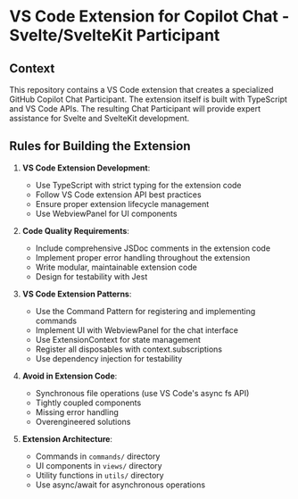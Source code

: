 # VS Code Extension for Copilot Chat - Svelte/SvelteKit Participant

## Context
This repository contains a VS Code extension that creates a specialized GitHub Copilot Chat Participant. The extension itself is built with TypeScript and VS Code APIs. The resulting Chat Participant will provide expert assistance for Svelte and SvelteKit development.

## Rules for Building the Extension

1. **VS Code Extension Development**:
   - Use TypeScript with strict typing for the extension code
   - Follow VS Code extension API best practices
   - Ensure proper extension lifecycle management
   - Use WebviewPanel for UI components

2. **Code Quality Requirements**:
   - Include comprehensive JSDoc comments in the extension code
   - Implement proper error handling throughout the extension
   - Write modular, maintainable extension code
   - Design for testability with Jest

3. **VS Code Extension Patterns**:
   - Use the Command Pattern for registering and implementing commands
   - Implement UI with WebviewPanel for the chat interface
   - Use ExtensionContext for state management
   - Register all disposables with context.subscriptions
   - Use dependency injection for testability

4. **Avoid in Extension Code**:
   - Synchronous file operations (use VS Code's async fs API)
   - Tightly coupled components
   - Missing error handling
   - Overengineered solutions

5. **Extension Architecture**:
   - Commands in `commands/` directory
   - UI components in `views/` directory
   - Utility functions in `utils/` directory
   - Use async/await for asynchronous operations
